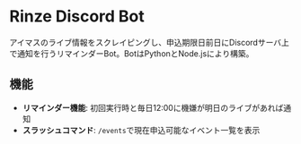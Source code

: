 # Rinze Discord Bot

アイマスのライブ情報をスクレイピングし、申込期限日前日にDiscordサーバ上で通知を行うリマインダーBot。BotはPythonとNode.jsにより構築。

## 機能

- **リマインダー機能**: 初回実行時と毎日12:00に機嫌が明日のライブがあれば通知
- **スラッシュコマンド**: `/events`で現在申込可能なイベント一覧を表示

